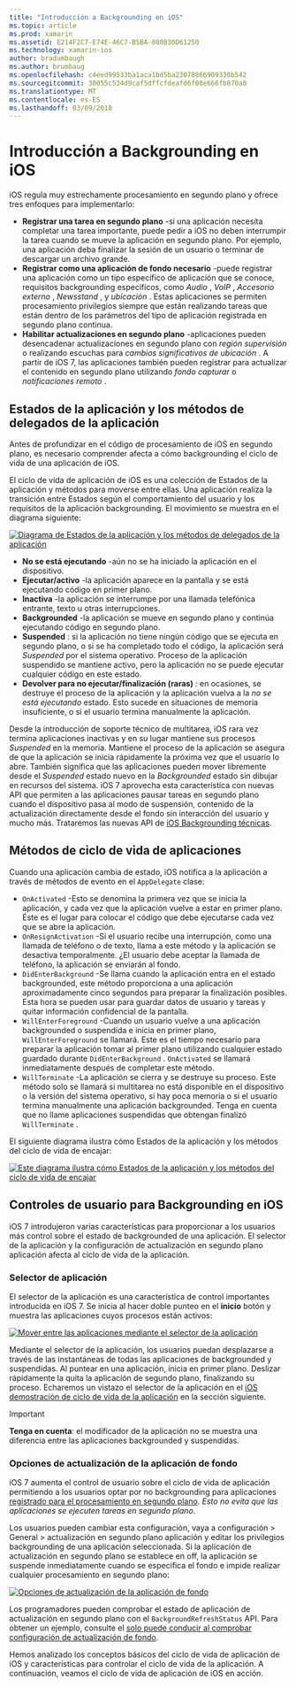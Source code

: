 ```yaml
---
title: "Introducción a Backgrounding en iOS"
ms.topic: article
ms.prod: xamarin
ms.assetid: E214F2C7-E74E-46C7-B5BA-080B30D61250
ms.technology: xamarin-ios
author: bradumbaugh
ms.author: brumbaug
ms.openlocfilehash: c4eed99533ba1aca1bd5ba23078866909330b542
ms.sourcegitcommit: 30055c534d9caf5dffcfdeafd6f08e666fb870a8
ms.translationtype: MT
ms.contentlocale: es-ES
ms.lasthandoff: 03/09/2018
---
```

# <a name="introduction-to-backgrounding-in-ios"></a>Introducción a Backgrounding en iOS

iOS regula muy estrechamente procesamiento en segundo plano y ofrece tres enfoques para implementarlo:

-  **Registrar una tarea en segundo plano** -si una aplicación necesita completar una tarea importante, puede pedir a iOS no deben interrumpir la tarea cuando se mueve la aplicación en segundo plano. Por ejemplo, una aplicación deba finalizar la sesión de un usuario o terminar de descargar un archivo grande.
-  **Registrar como una aplicación de fondo necesario** -puede registrar una aplicación como un tipo específico de aplicación que se conoce, requisitos backgrounding específicos, como *Audio* , *VoIP* ,  *Accesorio externo* , *Newsstand* , y *ubicación* . Estas aplicaciones se permiten procesamiento privilegios siempre que están realizando tareas que están dentro de los parámetros del tipo de aplicación registrada en segundo plano continua.
-  **Habilitar actualizaciones en segundo plano** -aplicaciones pueden desencadenar actualizaciones en segundo plano con *región supervisión* o realizando escuchas para *cambios significativos de ubicación* . A partir de iOS 7, las aplicaciones también pueden registrar para actualizar el contenido en segundo plano utilizando *fondo capturar* o *notificaciones remoto* .


## <a name="application-states-and-application-delegate-methods"></a>Estados de la aplicación y los métodos de delegados de la aplicación

Antes de profundizar en el código de procesamiento de iOS en segundo plano, es necesario comprender afecta a cómo backgrounding el ciclo de vida de una aplicación de iOS.

El ciclo de vida de aplicación de iOS es una colección de Estados de la aplicación y métodos para moverse entre ellas. Una aplicación realiza la transición entre Estados según el comportamiento del usuario y los requisitos de la aplicación backgrounding. El movimiento se muestra en el diagrama siguiente:

 [![](introduction-to-backgrounding-in-ios-images/applicationlifecycle-.png "Diagrama de Estados de la aplicación y los métodos de delegados de la aplicación")](introduction-to-backgrounding-in-ios-images/applicationlifecycle-.png#lightbox)

-  **No se está ejecutando** -aún no se ha iniciado la aplicación en el dispositivo.
-  **Ejecutar/activo** -la aplicación aparece en la pantalla y se está ejecutando código en primer plano.
-  **Inactiva** -la aplicación se interrumpe por una llamada telefónica entrante, texto u otras interrupciones.
-  **Backgrounded** -la aplicación se mueve en segundo plano y continúa ejecutando código en segundo plano.
-  **Suspended** : si la aplicación no tiene ningún código que se ejecuta en segundo plano, o si se ha completado todo el código, la aplicación será *Suspended* por el sistema operativo. Proceso de la aplicación suspendido se mantiene activo, pero la aplicación no se puede ejecutar cualquier código en este estado.
-  **Devolver para no ejecutar/finalización (raras)** : en ocasiones, se destruye el proceso de la aplicación y la aplicación vuelva a la *no se está ejecutando* estado. Esto sucede en situaciones de memoria insuficiente, o si el usuario termina manualmente la aplicación.


Desde la introducción de soporte técnico de multitarea, iOS rara vez termina aplicaciones inactivas y en su lugar mantiene sus procesos *Suspended* en la memoria. Mantiene el proceso de la aplicación se asegura de que la aplicación se inicia rápidamente la próxima vez que el usuario lo abre. También significa que las aplicaciones pueden mover libremente desde el *Suspended* estado nuevo en la *Backgrounded* estado sin dibujar en recursos del sistema. iOS 7 aprovecha esta característica con nuevas API que permiten a las aplicaciones pausar tareas en segundo plano cuando el dispositivo pasa al modo de suspensión, contenido de la actualización directamente desde el fondo sin interacción del usuario y mucho más. Trataremos las nuevas API de [iOS Backgrounding técnicas](~/ios/app-fundamentals/backgrounding/ios-backgrounding-techniques/index.md).

## <a name="application-lifecycle-methods"></a>Métodos de ciclo de vida de aplicaciones

Cuando una aplicación cambia de estado, iOS notifica a la aplicación a través de métodos de evento en el `AppDelegate` clase:

-  `OnActivated` -Esto se denomina la primera vez que se inicia la aplicación, y cada vez que la aplicación vuelve a estar en primer plano. Éste es el lugar para colocar el código que debe ejecutarse cada vez que se abre la aplicación.
-  `OnResignActivation` -Si el usuario recibe una interrupción, como una llamada de teléfono o de texto, llama a este método y la aplicación se desactiva temporalmente. ¿El usuario debe aceptar la llamada de teléfono, la aplicación se enviarán al fondo.
-  `DidEnterBackground` -Se llama cuando la aplicación entra en el estado backgrounded, este método proporciona a una aplicación aproximadamente cinco segundos para preparar la finalización posibles. Esta hora se pueden usar para guardar datos de usuario y tareas y quitar información confidencial de la pantalla.
-  `WillEnterForeground` -Cuando un usuario vuelve a una aplicación backgrounded o suspendida e inicia en primer plano, `WillEnterForeground` se llamará. Este es el tiempo necesario para preparar la aplicación tomar al primer plano utilizando cualquier estado guardado durante `DidEnterBackground` .  `OnActivated` se llamará inmediatamente después de completar este método.
-  `WillTerminate` -La aplicación se cierra y se destruye su proceso. Este método solo se llamará si multitarea no está disponible en el dispositivo o la versión del sistema operativo, si hay poca memoria o si el usuario termina manualmente una aplicación backgrounded. Tenga en cuenta que no llame aplicaciones suspendidas que obtengan finalizó `WillTerminate` .


El siguiente diagrama ilustra cómo Estados de la aplicación y los métodos del ciclo de vida de encajar:

 [![](introduction-to-backgrounding-in-ios-images/image2.png "Este diagrama ilustra cómo Estados de la aplicación y los métodos del ciclo de vida de encajar")](introduction-to-backgrounding-in-ios-images/image2.png#lightbox)

## <a name="user-controls-for-backgrounding-in-ios"></a>Controles de usuario para Backgrounding en iOS

iOS 7 introdujeron varias características para proporcionar a los usuarios más control sobre el estado de backgrounded de una aplicación. El selector de la aplicación y la configuración de actualización en segundo plano aplicación afecta al ciclo de vida de la aplicación.

### <a name="app-switcher"></a>Selector de aplicación

El selector de la aplicación es una característica de control importantes introducida en iOS 7. Se inicia al hacer doble punteo en el **inicio** botón y muestra las aplicaciones cuyos procesos están activos:

 [![](introduction-to-backgrounding-in-ios-images/app-switcher-.png "Mover entre las aplicaciones mediante el selector de la aplicación")](introduction-to-backgrounding-in-ios-images/app-switcher-.png#lightbox)

Mediante el selector de la aplicación, los usuarios puedan desplazarse a través de las instantáneas de todas las aplicaciones de backgrounded y suspendidas. Al puntear en una aplicación, inicia en primer plano. Deslizar rápidamente la quita la aplicación de segundo plano, finalizando su proceso. Echaremos un vistazo el selector de la aplicación en el [iOS demostración de ciclo de vida de la aplicación](~/ios/app-fundamentals/backgrounding/application-lifecycle-demo.md) en la sección siguiente.

> [!IMPORTANT]
> **Tenga en cuenta**: el modificador de la aplicación no se muestra una diferencia entre las aplicaciones backgrounded y suspendidas.



### <a name="background-app-refresh-settings"></a>Opciones de actualización de la aplicación de fondo

iOS 7 aumenta el control de usuario sobre el ciclo de vida de aplicación permitiendo a los usuarios optar por no backgrounding para aplicaciones [registrado para el procesamiento en segundo plano](~/ios/app-fundamentals/backgrounding/ios-backgrounding-techniques/registering-applications-to-run-in-background.md). *Esto no evita que las aplicaciones se ejecuten tareas en segundo plano*.

Los usuarios pueden cambiar esta configuración, vaya a <span class="uiitem">configuración > General > actualización en segundo plano aplicación</span> y editar los privilegios backgrounding de una aplicación seleccionada. Si la aplicación de actualización en segundo plano se establece en off, la aplicación se suspende inmediatamente cuando se especifica el fondo e impide realizar cualquier procesamiento en segundo plano:

 [![](introduction-to-backgrounding-in-ios-images/settings-.png "Opciones de actualización de la aplicación de fondo")](introduction-to-backgrounding-in-ios-images/settings-.png#lightbox)

Los programadores pueden comprobar el estado de aplicación de actualización en segundo plano con el `BackgroundRefreshStatus` API. Para obtener un ejemplo, consulte el [solo puede conducir al comprobar configuración de actualización de fondo](https://developer.xamarin.com/recipes/ios/multitasking/check_background_refresh_setting/).

Hemos analizado los conceptos básicos del ciclo de vida de aplicación de iOS y características para controlar el ciclo de vida de la aplicación. A continuación, veamos el ciclo de vida de aplicación de iOS en acción.

